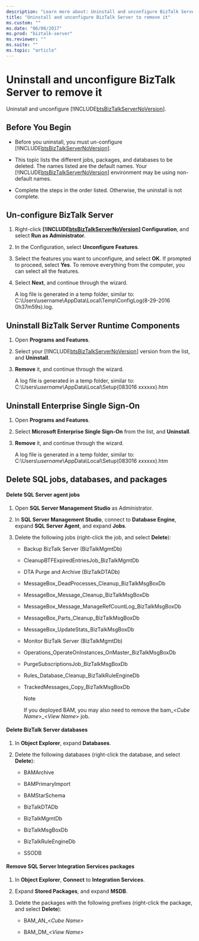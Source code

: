 ```yaml
---
description: "Learn more about: Uninstall and unconfigure BizTalk Server to remove it"
title: "Uninstall and unconfigure BizTalk Server to remove it"
ms.custom: ""
ms.date: "06/08/2017"
ms.prod: "biztalk-server"
ms.reviewer: ""
ms.suite: ""
ms.topic: "article"
---
```

# Uninstall and unconfigure BizTalk Server to remove it
Uninstall and unconfigure [!INCLUDE[btsBizTalkServerNoVersion](../includes/btsbiztalkservernoversion-md.md)]. 
  
##  <a name="BKMK_BeforeYouBegin"></a> Before You Begin  
  
- Before you uninstall, you must un-configure [!INCLUDE[btsBizTalkServerNoVersion](../includes/btsbiztalkservernoversion-md.md)].  
  
- This topic lists the different jobs, packages, and databases to be deleted. The names listed are the default names. Your [!INCLUDE[btsBizTalkServerNoVersion](../includes/btsbiztalkservernoversion-md.md)] environment may be using non-default names.  
  
- Complete the steps in the order listed. Otherwise, the uninstall is not complete.  
  
##  <a name="BKMK_Unconfigure"></a> Un-configure BizTalk Server  
  
1. Right-click **[!INCLUDE[btsBizTalkServerNoVersion](../includes/btsbiztalkservernoversion-md.md)] Configuration**, and select **Run as Administrator**.  
  
2. In the Configuration, select **Unconfigure Features**.  
  
3. Select the features you want to unconfigure, and select **OK**. If prompted to proceed, select **Yes**. To  remove everything from the computer, you can select all the features.  
  
4. Select **Next**, and continue through the wizard.  
  
   A log file is generated in a temp folder, similar to: C:\Users\username\AppData\Local\Temp\ConfigLog(8-29-2016 0h37m59s).log.  
  
##  <a name="BKMK_Uninstall"></a> Uninstall BizTalk Server Runtime Components  
  
1. Open **Programs and Features**.  
  
2. Select  your [!INCLUDE[btsBizTalkServerNoVersion](../includes/btsbiztalkservernoversion-md.md)] version from the list, and  **Uninstall**.  
  
3. **Remove** it, and continue through the wizard.  
  
   A log file is generated in a temp folder, similar to: C:\Users\\*username*\AppData\Local\Setup(083016 xxxxxx).htm  
  
##  <a name="BKMK_UninstallSSO"></a> Uninstall Enterprise Single Sign-On  
  
1. Open **Programs and Features**.  
  
2. Select **Microsoft Enterprise Single Sign-On** from the list, and **Uninstall**.  
  
3. **Remove** it, and continue through the wizard.  
  
   A log file is generated in a temp folder, similar to: C:\Users\\*username*\AppData\Local\Setup(083016 xxxxxx).htm  
  
##  <a name="BKMK_RemoveRemaining"></a> Delete SQL jobs, databases, and packages  
  
#### Delete SQL Server agent jobs  
  
1.  Open **SQL Server Management Studio** as Administrator.  
  
2.  In **SQL Server Management Studio**, connect to **Database Engine**, expand **SQL Server Agent**, and expand  **Jobs**.  
  
3.  Delete the following jobs (right-click the job, and select **Delete**):  
  
    -   Backup BizTalk Server (BizTalkMgmtDb)  
  
    -   CleanupBTFExpiredEntriesJob_BizTalkMgmtDb  
  
    -   DTA Purge and Archive (BizTalkDTADb)  
  
    -   MessageBox_DeadProcesses_Cleanup_BizTalkMsgBoxDb  
  
    -   MessageBox_Message_Cleanup_BizTalkMsgBoxDb  
  
    -   MessageBox_Message_ManageRefCountLog_BizTalkMsgBoxDb  
  
    -   MessageBox_Parts_Cleanup_BizTalkMsgBoxDb  
  
    -   MessageBox_UpdateStats_BizTalkMsgBoxDb  
  
    -   Monitor BizTalk Server (BizTalkMgmtDb)  
  
    -   Operations_OperateOnInstances_OnMaster_BizTalkMsgBoxDb  
  
    -   PurgeSubscriptionsJob_BizTalkMsgBoxDb  
  
    -   Rules_Database_Cleanup_BizTalkRuleEngineDb  
  
    -   TrackedMessages_Copy_BizTalkMsgBoxDb  
  
        > [!NOTE]
        >  If you deployed BAM, you may also need to remove the bam_\<*Cube Name*\>_\<*View Name*\> job.  
  
#### Delete BizTalk Server databases  
  
1.  In **Object Explorer**, expand **Databases**.  
  
2.  Delete the following databases (right-click the database, and select **Delete**):  
  
    -   BAMArchive  
  
    -   BAMPrimaryImport  
  
    -   BAMStarSchema  
  
    -   BizTalkDTADb  
  
    -   BizTalkMgmtDb  
  
    -   BizTalkMsgBoxDb  
  
    -   BizTalkRuleEngineDb  
  
    -   SSODB  
  
#### Remove SQL Server Integration Services packages  
  
1.  In **Object Explorer**,  **Connect** to **Integration Services**.  
  
2.  Expand **Stored Packages**, and expand **MSDB**.  
  
3.  Delete the packages with the following prefixes (right-click the package, and select **Delete**):  
  
    -   BAM_AN_\<*Cube Name*\>  
  
    -   BAM_DM_\<*View Name*\>  
  
